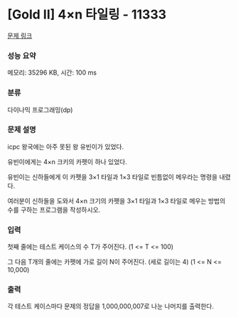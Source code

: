# [Gold II] 4×n 타일링 - 11333 

[문제 링크](https://www.acmicpc.net/problem/11333) 

### 성능 요약

메모리: 35296 KB, 시간: 100 ms

### 분류

다이나믹 프로그래밍(dp)

### 문제 설명

<p>icpc 왕국에는 아주 못된 왕 유빈이가 있었다.</p>

<p>유빈이에게는 4×n 크키의 카펫이 하나 있었다.</p>

<p>유빈이는 신하들에게 이 카펫을 3×1 타일과 1×3 타일로 빈틈없이 메우라는 명령을 내렸다.</p>

<p>여러분이 신하들을 도와서 4×n 크기의 카펫을 3×1 타일과 1×3 타일로 메우는 방법의 수를  구하는 프로그램을 작성하시오.</p>

### 입력 

 <p>첫째 줄에는 테스트 케이스의 수 T가 주어진다. (1 <= T <= 100)</p>

<p>그 다음 T개의 줄에는 카펫에 가로 길이 N이 주어진다. (세로 길이는 4) (1 <= N <= 10,000)</p>

### 출력 

 <p>각 테스트 케이스마다 문제의 정답을 1,000,000,007로 나눈 나머지를 출력한다.</p>

